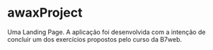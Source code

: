 # awaxProject
Uma Landing Page. A aplicação foi desenvolvida com a intenção de concluir um dos exercícios propostos pelo curso da B7web.
